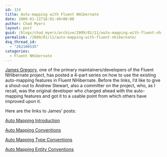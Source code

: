 ```yaml
---
id: 124
title: Auto-mapping with Fluent NHibernate
date: 2009-01-11T16:01:49+00:00
author: Chad Myers
layout: post
guid: /blogs/chad_myers/archive/2009/01/11/auto-mapping-with-fluent-nhibernate.aspx
permalink: /2009/01/11/auto-mapping-with-fluent-nhibernate/
dsq_thread_id:
  - "262166535"
categories:
  - Fluent NHibernate
---
```

[James Gregory](http://blog.jagregory.com), one of the primary maintainers/developers of the Fluent NHibernate project, has posted a 4-part series on how to use the existing auto-mapping features in Fluent NHibernate. Before the links, I’d like to give a shout-out to Andrew Stewart, also a committer on the project, who, as I recall, was the original developer who charged ahead with the auto-mapping features and got it to a usable point from which others have improved upon it.

Here are the links to James’ posts:

[Auto Mapping Introduction](http://blog.jagregory.com/2009/01/10/fluent-nhibernate-auto-mapping-introduction/)

[Auto Mapping Conventions](http://blog.jagregory.com/2009/01/11/fluent-nhibernate-auto-mapping-conventions/)

[Auto Mapping Type Conventions](http://blog.jagregory.com/2009/01/11/fluent-nhibernate-auto-mapping-type-conventions/)

[Auto Mapping Entity Conventions](http://blog.jagregory.com/2009/01/11/fluent-nhibernate-auto-mapping-entity-conventions/)